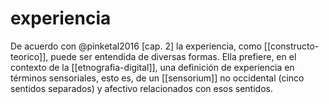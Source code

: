 # experiencia
De acuerdo con @pinketal2016 [cap. 2] la experiencia, como [[constructo-teorico]], puede ser entendida de diversas formas. Ella prefiere, en el contexto de la [[etnografia-digital]], una definición de experiencia en términos sensoriales, esto es, de un [[sensorium]] no occidental (cinco sentidos separados) y afectivo relacionados con esos sentidos.

